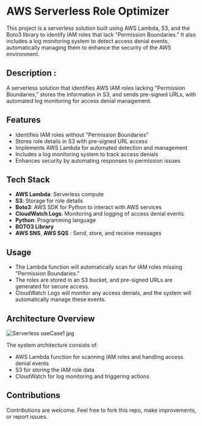 

# AWS Serverless Role Optimizer

This project is a serverless solution built using AWS Lambda, S3, and the Boto3 library to identify IAM roles that lack "Permission Boundaries." It also includes a log monitoring system to detect access denial events, automatically managing them to enhance the security of the AWS environment.


## Description :
A serverless solution that identifies AWS IAM roles lacking "Permission Boundaries," stores the information in S3, and sends pre-signed URLs, with automated log monitoring for access denial management.

## Features

- Identifies IAM roles without "Permission Boundaries"
- Stores role details in S3 with pre-signed URL access
- Implements AWS Lambda for automated detection and management
- Includes a log monitoring system to track access denials
- Enhances security by automating responses to permission issues

## Tech Stack

- **AWS Lambda**: Serverless compute
- **S3**: Storage for role details
- **Boto3**: AWS SDK for Python to interact with AWS services
- **CloudWatch Logs**: Monitoring and logging of access denial events
- **Python**: Programming language
- **BOTO3 Library** 
- **AWS SNS**, **AWS SQS** : Send, store, and receive messages

## Usage

- The Lambda function will automatically scan for IAM roles missing "Permission Boundaries."
- The roles are stored in an S3 bucket, and pre-signed URLs are generated for secure access.
- CloudWatch Logs will monitor any access denials, and the system will automatically manage these events.

## Architecture Overview

![Serverless useCase1 jpg](https://github.com/user-attachments/assets/63791c37-08c8-4ab7-96c0-dedd74748ef0)


The system architecture consists of:
- AWS Lambda function for scanning IAM roles and handling access denial events
- S3 for storing the IAM role data
- CloudWatch for log monitoring and triggering actions


## Contributions

Contributions are welcome. Feel free to fork this repo, make improvements, or report issues.

